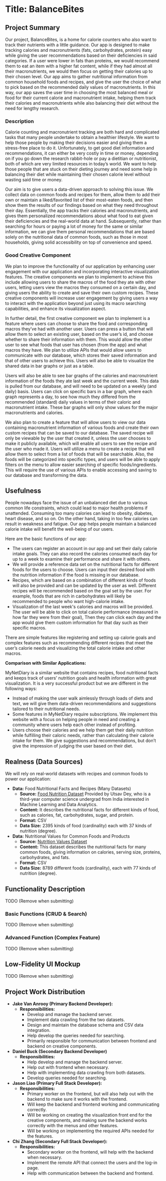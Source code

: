 # Title: BalanceBites

## Project Summary
Our project, BalanceBites, is a home for calorie counters who also want to track their nutrients with a little guidance. Our app is designed to make tracking calories and macronutrients (fats, carbohydrates, protein) easy while giving the user recommendations based on their deficiencies in said categories. If a user were lower in fats than proteins, we would recommend them to eat an item with a higher fat content, while if they had almost all their macronutrients, we would then focus on getting their calories up to their chosen level. Our app aims to gather nutritional information from common household foods and recipes, and give the user the choice of what to pick based on the recommended daily values of macronutrients. In this way, our app saves the user time in choosing the most balanced meal or food for their current calorie and macronutrient intake, helping them track their calories and macronutrients while also balancing their diet without the need for lengthy research. 

### Description
Calorie counting and macronutrient tracking are both hard and complicated tasks that many people undertake to obtain a healthier lifestyle. We want to help those people by making their decisions easier and giving them a stress-free place to do it. Unfortunately, to get good diet information and recommendations, it can either be very costly in time or money, depending on if you go down the research rabbit-hole or pay a dietitian or nutritionist, both of which are very limited resources in today’s world. We want to help those people that are stuck on their dieting journey and need some help in balancing their diet while maintaining their chosen calorie level without wasting said time or money.

Our aim is to give users a data-driven approach to solving this issue. We collect data on common foods and recipes for them, allow them to add their own or maintain a liked/favorited list of their most-eaten foods, and then show them the results of our findings based on what they need throughout their day. Essentially, the app tracks their calories and macronutrients, and gives them personalized recommendations about what food to eat given their deficiencies and the real-world data at hand. Subsequently, rather than searching for hours or paying a lot of money for the same or similar information, we can give them personal recommendations that are based solely on the nutritional data of common foods, such as those in most households, giving solid accessibility on top of convenience and speed.
  
### Good Creative Component
We plan to improve the functionality of our application by enhancing user engagement with our application and incorporating interactive visualization features. The creative components we plan to implement to achieve this include allowing users to share the macros of the food they ate with other users, letting users view the macros they consumed on a certain day, and giving users the ability to create and save their own custom recipes. These creative components will increase user engagement by giving users a way to interact with the application beyond just using its macro searching capabilities, and enhance its visualization aspect.

In further detail, the first creative component we plan to implement is a feature where users can choose to share the food and corresponding macros they’ve had with another user. Users can press a button that will allow them to select an existing user, based on the user’s id, and choose whether to share their information with them. This would allow the other user to see what foods that user has chosen (from the app) and what macros they have. We plan to utilize APIs that would allow users to communicate with our database, which stores their saved information and that of other users to achieve this. Users will also be able to visualize the shared data in bar graphs or just as a table.

Users will also be able to see bar graphs of the calories and macronutrient information of the foods they ate last week and the current week. This data is pulled from our database, and will need to be updated on a weekly (and daily) basis. Users can click on specific bars in a bar graph, where each graph represents a day, to see how much they differed from the recommended (standard) daily values in terms of their caloric and macronutrient intake. These bar graphs will only show values for the major macronutrients and calories.

We also plan to create a feature that will allow users to view our data containing macronutrient information of various foods and create their own custom recipes that can be saved to our database. The saved recipe will only be viewable by the user that created it, unless the user chooses to make it publicly available, which will enable all users to see the recipe and the user who made it. Users will utilize a menu to create a recipe that will allow them to select from a list of foods that will be searchable. Also, the foods will be categorized into specific types, and users will be able to apply filters on the menu to allow easier searching of specific foods/ingredients. This will require the use of various APIs to enable accessing and saving to our database and transforming the data.


## Usefulness

People nowadays face the issue of an unbalanced diet due to various common life constraints, which could lead to major health problems if unattended. Consuming too many calories can lead to obesity, diabetes, heart disease, and so on. On the other hand, taking in too few calories can result in weakness and fatigue. Our app helps people maintain a balanced calorie intake will benefit the well-being of our users.

Here are the basic functions of our app:
- The users can register an account in our app and set their daily calorie intake goals. They can also record the calories consumed each day for up to a week to examine their performance and share it with others.
- We will provide a reference data set on the nutritional facts for different foods for the users to choose. Users can input their desired food with the nutrition information if the food is missing in our database. 
- Recipes, which are based on a combination of different kinds of foods will also be provided and can be updated by the user as well. Different recipes will be recommended based on the goal set by the user. For example, foods that are rich in carbohydrates will likely be recommended to people who want high-calorie intake.
- Visualization of the last week's calories and macros will be provided. The user will be able to click on total calorie performance (measured in how far they were from their goal), Then they can click each day and the app would give them custom information for that day such as their specific macros.

There are simple features like registering and setting up calorie goals and complex features such as recommending different recipes that meet the user’s calorie needs and visualizing the total calorie intake and other macros.

**Comparison with Similar Applications:**

MyNetDiary is a similar website that contains recipes, food nutritional facts and keeps track of users’ nutrition goals and health information with great visualization. It is a very successful product but we are different in the following ways:
- Instead of making the user walk aimlessly through loads of diets and text, we will give them data-driven recommendations and suggestions tailored to their nutritional needs.
- Some features in MyNetDiary require subscriptions. We implement this website with a focus on helping people in need and creating a community where users help each other instead of profiting.
- Users choose their calories and we help them get their daily nutrition while fulfilling their caloric needs, rather than calculating their calorie intake for them. We give suggestions and recommendations, but don’t give the impression of judging the user based on their diet.


## Realness (Data Sources)
We will rely on real-world datasets with recipes and common foods to power our application:
* **Data:** Food Nutritional Facts and Recipes (Many Datasets)
  - **Source:** [Food Nutrition Dataset](https://www.kaggle.com/datasets/utsavdey1410/food-nutrition-dataset/data)
  Provided by Utsav Dey, who is a third-year computer science undergrad from India interested in Machine Learning and Data Analytics.
  - **Content:** It describes the nutritional facts for different kinds of food, such as calories, fat, carbohydrates, sugar, and protein.
  - **Format:** CSV
  - **Data Size:** 2395 kinds of food (cardinality) each with 37 kinds of nutrition (degree).
* **Data:** Nutritional Values for Common Foods and Products
    - **Source:** [Nutrition Values Dataset](https://www.kaggle.com/datasets/trolukovich/nutritional-values-for-common-foods-and-products)
    - **Content:** This dataset describes the nutritional facts for many common foods, giving information on calories, serving size, proteins, carbohydrates, and fats.
    - **Format:** CSV
    - **Data Size:** 8789 different foods (cardinality), each with 77 kinds of nutrition (degree).
  
## Functionality Description
  TODO (Remove when submitting)
### Basic Functions (CRUD & Search)
  TODO (Remove when submitting)
### Advanced Function (Complex Feature)
  TODO (Remove when submitting)
  
## Low-Fidelity UI Mockup
TODO (Remove when submitting)

## Project Work Distribution
- **Jake Van Anrooy (Primary Backend Developer):**
  - **Responsibilities:**
    - Develop and manage the backend server.
    - Implement data crawling from the two datasets.
    - Design and maintain the database schema and CSV data integration.
    - Help develop the queries needed for searching.
    - Primarily responsible for communication between frontend and backend on creative components.
- **Daniel Buck (Secondary Backend Developer)**
  - **Responsibilities:**
    - Help develop and manage the backend server.
    - Help out with frontend when necessary. 
    - Help with implementing data crawling from both datasets. 
    - Develop queries needed for searching.
- **Jason Liao (Primary Full Stack Developer):**
  - **Responsibilities:**
    - Primary worker on the frontend, but will also help out with the backend to make sure it works with the frontend. 
    - Will keep the backend and frontend working and communicating correctly.
    - Will be working on creating the visualization front end for the creative components, and making sure the backend works correctly with the menus and other features.
    - Will be working on implementing the required APIs needed for the features.
- **Chi Zhang (Secondary Full Stack Developer):**
  - **Responsibilities:**
    - Secondary worker on the frontend, will help with the backend when necessary.
    - Implement the remote API that connect the users and the log-in page.
    - Help with communication between the backend and frontend.
